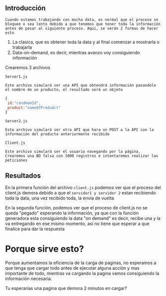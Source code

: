 ## Introducción

    Cuando estamos trabajando con mucha data, es normal que el proceso se bloquee o sea lento debido a que tenemos que tener toda la información antes de pasar al siguiente proceso. Aqui, se verán 2 formas de hacer esto

1. La clasica, que es obtener toda la data y al final comenzar a mostrarla o trabajarla
2. Data-on-demand, es decir, mientras avanzo voy consiguiendo información


Crearemos 3 archivos

`Server1.js`

    Este archivo simulará ser una API que obtendrá información pasandole el nombre de un producto, el resultado será un objeto
    
```javascript
{
 id:"randmomId",
 product:"nameOfProdudct"
}
```


`Server2.js`
    
    Este archivo simulará ser otra API que hara un POST a la API con la información del producto anteriormente recibido

`Client.js`

    Este archivo simulará ser el usuario navegando por la página. Crearemos una BD falsa con 1000 registros e intentaremos realizar las peticiones


## Resultados

En la primera función del archivo `client.js` podemos ver que el proceso del client.js demora debido a que el `servidor1 y servidor 2` estan recibiendo toda la data, una vez recibido toda, la envía de vuelta


En la segunda función, podemos ver que el proceso de client.js no se queda "pegado" esperando la información, ya que con la función generadora esta consiguiendo la data "on demand" es decir, recibe una y la va entregando en ese mismo momento, así no tiene que esperar a que finalice para dar la respuesta


# Porque sirve esto?
Porque aumentamos la eficiencia de la carga de paginas, no esperamos a que tenga que cargar todo antes de ejecutar alguna acción y mas importante de todo, mientras va cargando la pagina vamos consiguiendo la información necesaria.

Tu esperarías una pagina que demora 2 minutos en cargar?